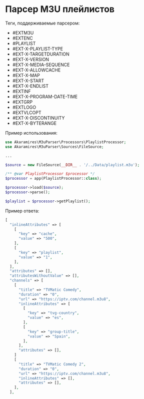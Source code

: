 # Парсер M3U плейлистов

Теги, поддерживаемые парсером:

- #EXTM3U
- #EXTENC
- #PLAYLIST
- #EXT-X-PLAYLIST-TYPE
- #EXT-X-TARGETDURATION
- #EXT-X-VERSION
- #EXT-X-MEDIA-SEQUENCE
- #EXT-X-ALLOWCACHE
- #EXT-X-MAP
- #EXT-X-START
- #EXT-X-ENDLIST
- #EXTINF
- #EXT-X-PROGRAM-DATE-TIME
- #EXTGRP
- #EXTLOGO
- #EXTVLCOPT
- #EXT-X-DISCONTINUITY
- #EXT-X-BYTERANGE

Пример использования:

```php
use Akaramires\M3uParser\Processors\PlaylistProcessor;
use Akaramires\M3uParser\Sources\FileSource;

...

$source = new FileSource(__DIR__ . '/../Data/playlist.m3u');

/** @var PlaylistProcessor $processor */
$processor = app(PlaylistProcessor::class);

$processor->load($source);
$processor->parse();

$playlist = $processor->getPlaylist();
```

Пример ответа:

```php
[
  "inlineAttributes" => [
    [
      "key" => "cache",
      "value" => "500",
    ],
    [
      "key" => "playlist",
      "value" => "1",
    ],
  ],
  "attributes" => [],
  "attributesWithoutValue" => [],
  "channels" => [
    [
      "title" => "TVMatic Comedy",
      "duration" => "0",
      "url" => "https://iptv.com/channel.m3u8",
      "inlineAttributes" => [
        [
          "key" => "tvg-country",
          "value" => "es",
        ],
        [
          "key" => "group-title",
          "value" => "Spain",
        ],
      ],
      "attributes" => [],
    ]
    [
      "title" => "TVMatic Comedy 2",
      "duration" => "0",
      "url" => "https://iptv.com/channel.m3u8",
      "inlineAttributes" => [],
      "attributes" => [],
    ],
  ],
```
